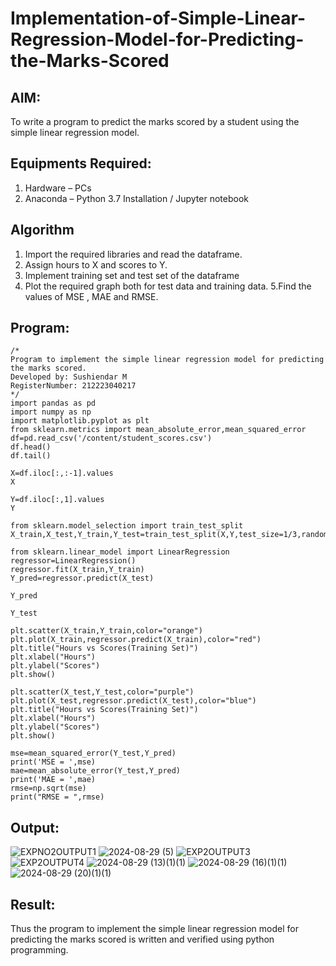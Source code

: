 # Implementation-of-Simple-Linear-Regression-Model-for-Predicting-the-Marks-Scored

## AIM:
To write a program to predict the marks scored by a student using the simple linear regression model.

## Equipments Required:
1. Hardware – PCs
2. Anaconda – Python 3.7 Installation / Jupyter notebook

## Algorithm
1. Import the required libraries and read the dataframe.
2. Assign hours to X and scores to Y.
3. Implement training set and test set of the dataframe
4. Plot the required graph both for test data and training data.
5.Find the values of MSE , MAE and RMSE.

## Program:
```
/*
Program to implement the simple linear regression model for predicting the marks scored.
Developed by: Sushiendar M
RegisterNumber: 212223040217
*/
import pandas as pd
import numpy as np
import matplotlib.pyplot as plt
from sklearn.metrics import mean_absolute_error,mean_squared_error
df=pd.read_csv('/content/student_scores.csv')
df.head()
df.tail()

X=df.iloc[:,:-1].values
X

Y=df.iloc[:,1].values
Y

from sklearn.model_selection import train_test_split
X_train,X_test,Y_train,Y_test=train_test_split(X,Y,test_size=1/3,random_state=0)

from sklearn.linear_model import LinearRegression
regressor=LinearRegression()
regressor.fit(X_train,Y_train)
Y_pred=regressor.predict(X_test)
 
Y_pred

Y_test

plt.scatter(X_train,Y_train,color="orange")
plt.plot(X_train,regressor.predict(X_train),color="red")
plt.title("Hours vs Scores(Training Set)")
plt.xlabel("Hours")
plt.ylabel("Scores")
plt.show()

plt.scatter(X_test,Y_test,color="purple")
plt.plot(X_test,regressor.predict(X_test),color="blue")
plt.title("Hours vs Scores(Training Set)")
plt.xlabel("Hours")
plt.ylabel("Scores")
plt.show()

mse=mean_squared_error(Y_test,Y_pred)
print('MSE = ',mse)
mae=mean_absolute_error(Y_test,Y_pred)
print('MAE = ',mae)
rmse=np.sqrt(mse)
print("RMSE = ",rmse)
```
## Output:
![EXPNO2OUTPUT1](https://github.com/user-attachments/assets/f4cd7c25-1c92-49ea-8c5b-846720403a7b)
![2024-08-29 (5)](https://github.com/user-attachments/assets/f9c894e3-45ff-4cae-adff-817e4b9b96a7)
![EXP2OUTPUT3](https://github.com/user-attachments/assets/d4e6ac1f-806e-4432-907f-ae08c6ebea85)
![EXP2OUTPUT4](https://github.com/user-attachments/assets/d8ce8414-84c1-4687-a66d-fd8a8bc60dd0)
![2024-08-29 (13)(1)(1)](https://github.com/user-attachments/assets/e3689fac-9977-47fa-a568-bac887845cf9)
![2024-08-29 (16)(1)(1)](https://github.com/user-attachments/assets/8bf79116-9aa1-4c82-afcf-1ce21c69db21)
![2024-08-29 (20)(1)(1)](https://github.com/user-attachments/assets/37584402-3166-4cf8-bd43-6c1521b4bd8d)
## Result:
Thus the program to implement the simple linear regression model for predicting the marks scored is written and verified using python programming.
